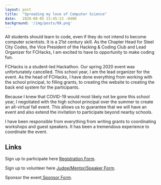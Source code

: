 ```yaml
---
layout: post
title:  "Spreading my love of Computer Science"
date:   2020-08-05 23:45:13 -0400
background: '/img/posts/08.png'
---
```


<p>All students should learn to code, even if they do not intend to become computer scientists. It is a 21st century skill. As the Chapter Head for Steel City Codes, the Vice President of the Hacking & Coding Club and Lead Organizer for FCHacks, I am excited to have to opportunity to make coding fun.</p>

<p>FCHacks is a student-led Hackathon. Our spring 2020 event was unfortunately cancelled. This school year, I am the lead organizer for the event. As the head of FCHacks, I have done everything from working with the school principal, to filling grants, to creating the website to creating the back end system for the participants.</p>

<p>Because I knew that COVID-19 would most likely not be gone this school year, I negotiated with the high school principal over the summer to create an all-virtual fall event. This allows us to guarantee that we will have an event and also extend the invitation to participate beyond nearby schools.</p>

<p> I have been responsible from everything from writing grants to coordinating workshops and guest speakers. It has been a tremendous experience to coordinate the event. </p>


<h2 class="section-heading">Links</h2>

<p>Sign up to participate here <a href="https://www.fchacks.org/signup.html"> Registration Form</a>.
<p>Sign up to volunteer here <a href="https://www.fchacks.org/signup.html#"> Judge/Mentor/Speaker Form</a>.
<p>Sponsor the event<a href="https://www.fchacks.org/sponsors.html"> Sponsor Form</a>.

